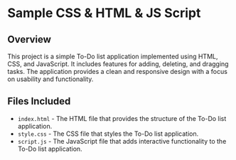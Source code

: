 # Sample CSS & HTML & JS Script

## Overview

This project is a simple To-Do list application implemented using HTML, CSS, and JavaScript. It includes features for adding, deleting, and dragging tasks. The application provides a clean and responsive design with a focus on usability and functionality.

## Files Included

- `index.html` - The HTML file that provides the structure of the To-Do list application.
- `style.css` - The CSS file that styles the To-Do list application.
- `script.js` - The JavaScript file that adds interactive functionality to the To-Do list application.

